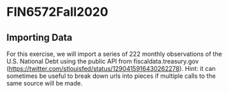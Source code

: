 # FIN6572Fall2020
## Importing Data
For this exercise, we will import a series of 222 monthly observations of the U.S. National Debt using the public API from fiscaldata.treasury.gov (https://twitter.com/stlouisfed/status/1290415916430262278). Hint: it can sometimes be useful to break down urls into pieces if multiple calls to the same source will be made.
